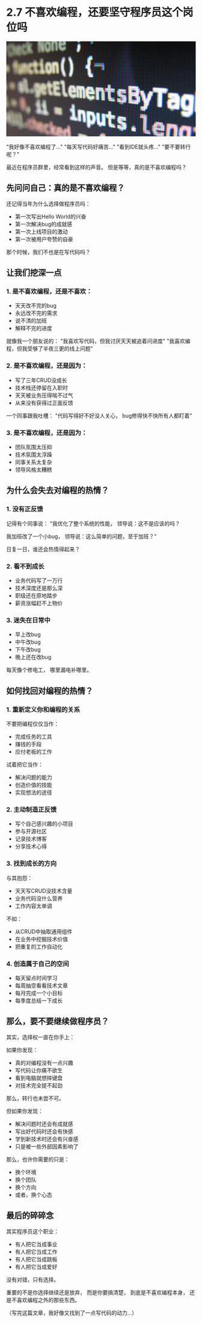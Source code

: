 # 2.7 不喜欢编程，还要坚守程序员这个岗位吗

![厌倦编程](../images/chapter2/tired-of-coding.jpg)

"我好像不喜欢编程了..."
"每天写代码好痛苦..."
"看到IDE就头疼..."
"要不要转行呢？"

最近在程序员群里，经常看到这样的声音。
但是等等，真的是不喜欢编程吗？

## 先问问自己：真的是不喜欢编程？

还记得当年为什么选择做程序员吗：
- 第一次写出Hello World的兴奋
- 第一次解决bug的成就感
- 第一次上线项目的激动
- 第一次被用户夸赞的自豪

那个时候，我们不也是在写代码吗？

## 让我们挖深一点

### 1. 是不喜欢编程，还是不喜欢：
- 天天改不完的bug
- 永远改不完的需求
- 说不清的加班
- 解释不完的进度

就像我一个朋友说的：
"我喜欢写代码，但我讨厌天天被追着问进度"
"我喜欢编程，但我受够了半夜三更的线上问题"

### 2. 是不喜欢编程，还是因为：
- 写了三年CRUD没成长
- 技术栈还停留在入职时
- 天天被业务压得喘不过气
- 从来没有获得过正面反馈

一个同事跟我吐槽：
"代码写得好不好没人关心，
bug修得快不快所有人都盯着"

### 3. 是不喜欢编程，还是因为：
- 团队氛围太压抑
- 技术氛围太浮躁
- 同事关系太复杂
- 领导风格太糟糕

## 为什么会失去对编程的热情？

### 1. 没有正反馈
记得有个同事说：
"我优化了整个系统的性能，
领导说：这不是应该的吗？

我加班改了一个小bug，
领导说：这么简单的问题，至于加班？"

日复一日，谁还会热情得起来？

### 2. 看不到成长
- 业务代码写了一万行
- 技术深度还是那么深
- 职级还在原地踏步
- 薪资涨幅赶不上物价

### 3. 迷失在日常中
- 早上改bug
- 中午改bug
- 下午改bug
- 晚上还在改bug

每天像个修电工，
哪里漏电补哪里。

## 如何找回对编程的热情？

### 1. 重新定义你和编程的关系
不要把编程仅仅当作：
- 完成任务的工具
- 赚钱的手段
- 应付老板的工作

试着把它当作：
- 解决问题的能力
- 创造价值的技能
- 实现想法的途径

### 2. 主动制造正反馈
- 写个自己感兴趣的小项目
- 参与开源社区
- 记录技术博客
- 分享技术心得

### 3. 找到成长的方向
与其抱怨：
- 天天写CRUD没技术含量
- 业务代码没什么营养
- 工作内容太单调

不如：
- 从CRUD中抽取通用组件
- 在业务中挖掘技术价值
- 把重复的工作自动化

### 4. 创造属于自己的空间
- 每天留点时间学习
- 每周抽空看看技术文章
- 每月完成一个小目标
- 每季度总结一下成长

## 那么，要不要继续做程序员？

其实，选择权一直在你手上：

如果你发现：
- 真的对编程没有一点兴趣
- 写代码让你痛不欲生
- 看到电脑就想摔键盘
- 对技术完全提不起劲

那么，转行也未尝不可。

但如果你发现：
- 解决问题时还会有成就感
- 写出好代码时还会有快感
- 学到新技术时还会有兴奋感
- 只是被一些外部因素影响了

那么，也许你需要的只是：
- 换个环境
- 换个团队
- 换个方向
- 或者，换个心态

## 最后的碎碎念

其实程序员这个职业：
- 有人把它当成事业
- 有人把它当成工作
- 有人把它当成跳板
- 有人把它当成爱好

没有对错，只有选择。

重要的不是你选择继续还是放弃，
而是你要搞清楚，
到底是不喜欢编程本身，
还是不喜欢编程之外的那些东西。

（写完这篇文章，我好像又找到了一点写代码的动力...） 